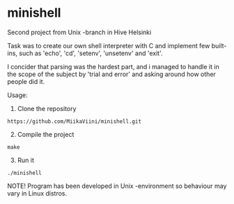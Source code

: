 # minishell
Second project from Unix -branch in Hive Helsinki

Task was to create our own shell interpreter with C
and implement few built-ins, such as 'echo', 'cd',
'setenv', 'unsetenv' and 'exit'.

I concider that parsing was the hardest part, and 
i managed to handle it in the scope of the subject by
'trial and error' and asking around how other people did it.

Usage:

1. Clone the repository
```
https://github.com/MiikaViini/minishell.git
```

2. Compile the project
```
make
```

3. Run it
```
./minishell
```

NOTE! 
Program has been developed in Unix -environment so behaviour may vary 
in Linux distros.
